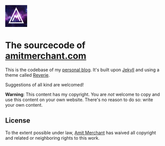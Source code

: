<img src="/images/logo.png" width="70" height="70" />

The sourcecode of [amitmerchant.com](https://www.amitmerchant.com)
==========================

This is the codebase of my [personal blog](https://www.amitmerchant.com). It's built upon [Jekyll](https://jekyllrb.com/) and using a theme called [Reverie](https://github.com/amitmerchant1990/reverie).

Suggestions of all kind are welcomed!

**Warning**: This content has my copyright. You are _not_ welcome to copy and use this content on your own website. There's no reason to do so: write your own content.

## License

To the extent possible under law, [Amit Merchant](https://www.amitmerchant.com) has waived all copyright and related or neighboring rights to this work.
